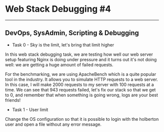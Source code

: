 # Web Stack Debugging #4
---------------------------------------------------------------------------------------------------
## DevOps, SysAdmin, Scripting & Debugging

- Task 0 - Sky is the limit, let's bring that limit higher

 In this web stack debugging task, we are testing how well our web server setup featuring Nginx is doing under pressure and it turns out it's not doing well: we are getting a huge amount of failed requests.

For the benchmarking, we are using ApacheBench which is a quite popular tool in the industry. It allows you to simulate HTTP requests to a web server. In this case, I will make 2000 requests to my server with 100 requests at a time. We can see that 943 requests failed, let's fix our stack so that we get to 0, and remember that when something is going wrong, logs are your best friends!

- Task 1 - User limit

Change the OS configuration so that it is possible to login with the holberton user and open a file without any error message.
